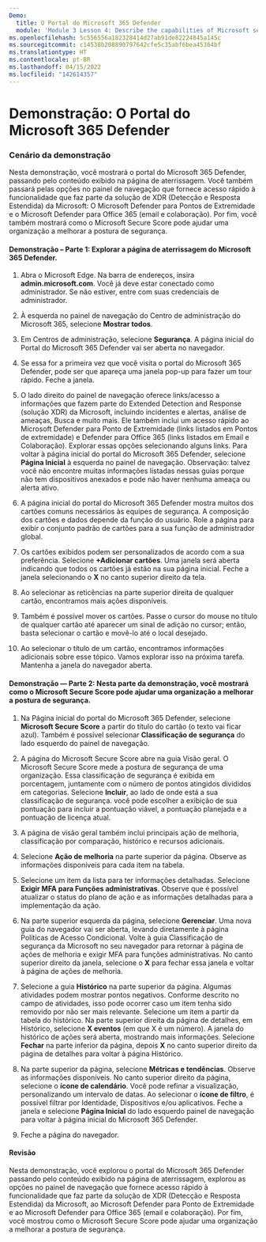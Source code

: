 ```yaml
---
Demo:
  title: O Portal do Microsoft 365 Defender
  module: 'Module 3 Lesson 4: Describe the capabilities of Microsoft security solutions: Describe threat protection with Microsoft 365 Defender'
ms.openlocfilehash: 5c556556a182328414d27ab91de82224845a145c
ms.sourcegitcommit: c14538b208890797642cfe5c35abf6bea45364bf
ms.translationtype: HT
ms.contentlocale: pt-BR
ms.lasthandoff: 04/15/2022
ms.locfileid: "142614357"
---
```

# <a name="demo-the-microsoft-365-defender-portal"></a>Demonstração: O Portal do Microsoft 365 Defender

### <a name="demo-scenario"></a>Cenário da demonstração
Nesta demonstração, você mostrará o portal do Microsoft 365 Defender, passando pelo conteúdo exibido na página de aterrissagem. Você também passará pelas opções no painel de navegação que fornece acesso rápido à funcionalidade que faz parte da solução de XDR (Detecção e Resposta Estendida) da Microsoft: O Microsoft Defender para Pontos de Extremidade e o Microsoft Defender para Office 365 (email e colaboração).  Por fim, você também mostrará como o Microsoft Secure Score pode ajudar uma organização a melhorar a postura de segurança.

#### <a name="demo-part-1--explore-the-microsoft-365-defender-landing-page"></a>Demonstração – Parte 1:  Explorar a página de aterrissagem do Microsoft 365 Defender.

1. Abra o Microsoft Edge. Na barra de endereços, insira **admin.microsoft.com**.  Você já deve estar conectado como administrador.  Se não estiver, entre com suas credenciais de administrador.

1. À esquerda no painel de navegação do Centro de administração do Microsoft 365, selecione **Mostrar todos**.

1. Em Centros de administração, selecione **Segurança**.  A página inicial do Portal do Microsoft 365 Defender vai ser aberta no navegador.  

1. Se essa for a primeira vez que você visita o portal do Microsoft 365 Defender, pode ser que apareça uma janela pop-up para fazer um tour rápido.  Feche a janela.

1. O lado direito do painel de navegação oferece links/acesso a informações que fazem parte do Extended Detection and Response (solução XDR) da Microsoft, incluindo incidentes e alertas, análise de ameaças, Busca e muito mais.  Ele também inclui um acesso rápido ao Microsoft Defender para Ponto de Extremidade (links listados em Pontos de extremidade) e Defender para Office 365 (links listados em Email e Colaboração).  Explorar essas opções selecionando alguns links.  Para voltar à página inicial do portal do Microsoft 365 Defender, selecione **Página Inicial** à esquerda no painel de navegação.  Observação: talvez você não encontre muitas informações listadas nessas guias porque não tem dispositivos anexados e pode não haver nenhuma ameaça ou alerta ativo.

1. A página inicial do portal do Microsoft 365 Defender mostra muitos dos cartões comuns necessários às equipes de segurança. A composição dos cartões e dados depende da função do usuário. Role a página para exibir o conjunto padrão de cartões para a sua função de administrador global.

1. Os cartões exibidos podem ser personalizados de acordo com a sua preferência.  Selecione **+Adicionar cartões**. Uma janela será aberta indicando que todos os cartões já estão na sua página inicial.  Feche a janela selecionando o **X** no canto superior direito da tela.

1. Ao selecionar as reticências na parte superior direita de qualquer cartão, encontramos mais ações disponíveis.  

1. Também é possível mover os cartões. Passe o cursor do mouse no título de qualquer cartão até aparecer um sinal de adição no cursor; então, basta selecionar o cartão e movê-lo até o local desejado.

1. Ao selecionar o título de um cartão, encontramos informações adicionais sobre esse tópico. Vamos explorar isso na próxima tarefa.  Mantenha a janela do navegador aberta.

#### <a name="demo-part-2-in-this-part-of-the-demo-you-will-show-how-microsoft-secure-score-can-help-an-organization-improve-its-security-posture"></a>Demonstração — Parte 2: Nesta parte da demonstração, você mostrará como o Microsoft Secure Score pode ajudar uma organização a melhorar a postura de segurança.

1. Na Página inicial do portal do Microsoft 365 Defender, selecione **Microsoft Secure Score** a partir do título do cartão (o texto vai ficar azul).  Também é possível selecionar **Classificação de segurança** do lado esquerdo do painel de navegação.

1. A página do Microsoft Secure Score abre na guia Visão geral.  O Microsoft Secure Score mede a postura de segurança de uma organização. Essa classificação de segurança é exibida em porcentagem, juntamente com o número de pontos atingidos divididos em categorias. Selecione **Incluir**, ao lado de onde está a sua classificação de segurança. você pode escolher a exibição de sua pontuação para incluir a pontuação viável, a pontuação planejada e a pontuação de licença atual.

1. A página de visão geral também inclui principais ação de melhoria, classificação por comparação, histórico e recursos adicionais.

1. Selecione **Ação de melhoria** na parte superior da página.  Observe as informações disponíveis para cada item na tabela.  

1. Selecione um item da lista para ter informações detalhadas.  Selecione **Exigir MFA para Funções administrativas**.  Observe que é possível atualizar o status do plano de ação e as informações detalhadas para a implementação da ação.

1. Na parte superior esquerda da página, selecione **Gerenciar**.  Uma nova guia do navegador vai ser aberta, levando diretamente à página Políticas de Acesso Condicional.  Volte à guia Classificação de segurança da Microsoft no seu navegador para retornar à página de ações de melhoria e exigir MFA para funções administrativas. No canto superior direito da janela, selecione o **X** para fechar essa janela e voltar à página de ações de melhoria.

1. Selecione a guia **Histórico** na parte superior da página.  Algumas atividades podem mostrar pontos negativos.  Conforme descrito no campo de atividades, isso pode ocorrer caso um item tenha sido removido por não ser mais relevante.  Selecione um item a partir da tabela do histórico.  Na parte superior direita da página de detalhes, em Histórico, selecione **X eventos** (em que X é um número).  A janela do histórico de ações será aberta, mostrando mais informações.  Selecione **Fechar** na parte inferior da página, depois **X** no canto superior direito da página de detalhes para voltar à página Histórico.

1. Na parte superior da página, selecione **Métricas e tendências**.  Observe as informações disponíveis.  No canto superior direito da página, selecione o **ícone de calendário**.  Você pode refinar a visualização, personalizando um intervalo de datas.  Ao selecionar o **ícone de filtro**, é possível filtrar por Identidade, Dispositivos e/ou aplicativos.  Feche a janela e selecione **Página Inicial** do lado esquerdo painel de navegação para voltar à página inicial do Microsoft 365 Defender.

1. Feche a página do navegador.

#### <a name="review"></a>Revisão

Nesta demonstração, você explorou o portal do Microsoft 365 Defender passando pelo conteúdo exibido na página de aterrissagem, explorou as opções no painel de navegação que fornece acesso rápido à funcionalidade que faz parte da solução de XDR (Detecção e Resposta Estendida) da Microsoft, ao Microsoft Defender para Ponto de Extremidade e ao Microsoft Defender para Office 365 (email e colaboração).  Por fim, você mostrou como o Microsoft Secure Score pode ajudar uma organização a melhorar a postura de segurança.
